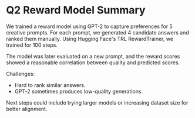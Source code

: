 # Q2 Reward Model Summary

We trained a reward model using GPT-2 to capture preferences for 5 creative prompts. For each prompt, we generated 4 candidate answers and ranked them manually. Using Hugging Face's TRL RewardTrainer, we trained for 100 steps.

The model was later evaluated on a new prompt, and the reward scores showed a reasonable correlation between quality and predicted scores.

Challenges:
- Hard to rank similar answers.
- GPT-2 sometimes produces low-quality generations.

Next steps could include trying larger models or increasing dataset size for better alignment.
